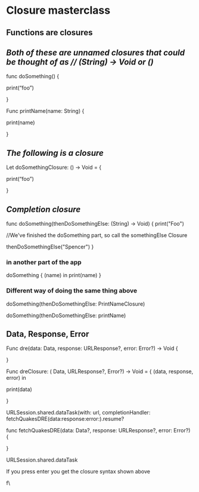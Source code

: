 ﻿
# Closure masterclass

## Functions are closures


  

## *Both of these are unnamed closures that could be thought of as // (String) -> Void or ()*

  

func doSomething() {

print(“foo”)

}

  
  

Func printName(name: String) {

print(name)

}

  
  ## *The following is a closure*

Let doSomethingClosure: () -> Void = {

print(“foo”)

}

  ## *Completion closure*

func doSomething(thenDoSomethingElse: (String) -> Void) {
print("Foo")

//We've finished the doSomething part, so call the somethingElse Closure

thenDoSomethingElse("Spencer")
}

### in another part of the app

doSomething { (name) in
print(name)
}

### Different way of doing the same thing above

doSomething(thenDoSomethingElse: PrintNameClosure)

doSomething(thenDoSomethingElse: printName)

## Data, Response, Error
Func dre(data: Data, response: URLResponse?, error: Error?) -> Void {

  

}

Func dreClosure: ( Data, URLResponse?, Error?) -> Void = { (data, response, error) in

print(data)

}

URLSession.shared.dataTask(with: url, completionHandler: fetchQuakesDRE(data:response:error:).resume?

 func fetchQuakesDRE(data: Data?, response: URLResponse?, error: Error?) {
 
 }
 
  

URLSession.shared.dataTask

  

If you press enter you get the closure syntax shown above

f\
